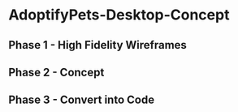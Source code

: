 # AdoptifyPets-Desktop-Concept
## Phase 1 - High Fidelity Wireframes

## Phase 2 - Concept

## Phase 3 - Convert into Code
